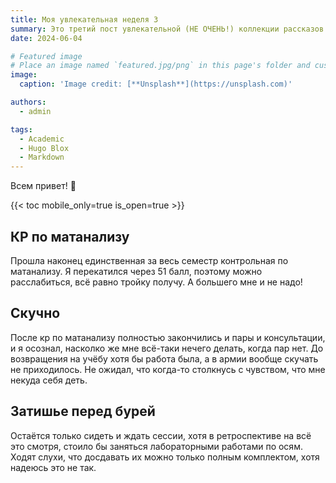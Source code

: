 ```yaml
---
title: Моя увлекательная неделя 3
summary: Это третий пост увлекательной (НЕ ОЧЕНЬ!) коллекции рассказов о моей повседневной жизни!
date: 2024-06-04

# Featured image
# Place an image named `featured.jpg/png` in this page's folder and customize its options here.
image:
  caption: 'Image credit: [**Unsplash**](https://unsplash.com)'

authors:
  - admin

tags:
  - Academic
  - Hugo Blox
  - Markdown
---
```


Всем привет! 👋

{{< toc mobile_only=true is_open=true >}}

## КР по матанализу

Прошла наконец единственная за весь семестр контрольная по матанализу. Я перекатился через 51 балл, поэтому можно расслабиться, всё равно тройку получу. А большего мне и не надо!

## Скучно

После кр по матанализу полностью закончились и пары и консультации, и я осознал, насколко же мне всё-таки нечего делать, когда пар нет. До возвращения на учёбу хотя бы работа была, а в армии вообще скучать не приходилось. Не ожидал, что когда-то столкнусь с чувством, что мне некуда себя деть.

## Затишье перед бурей

Остаётся только сидеть и ждать сессии, хотя в ретроспективе на всё это смотря, стоило бы заняться лабораторными работами по осям. Ходят слухи, что досдавать их можно только полным комплектом, хотя надеюсь это не так.


